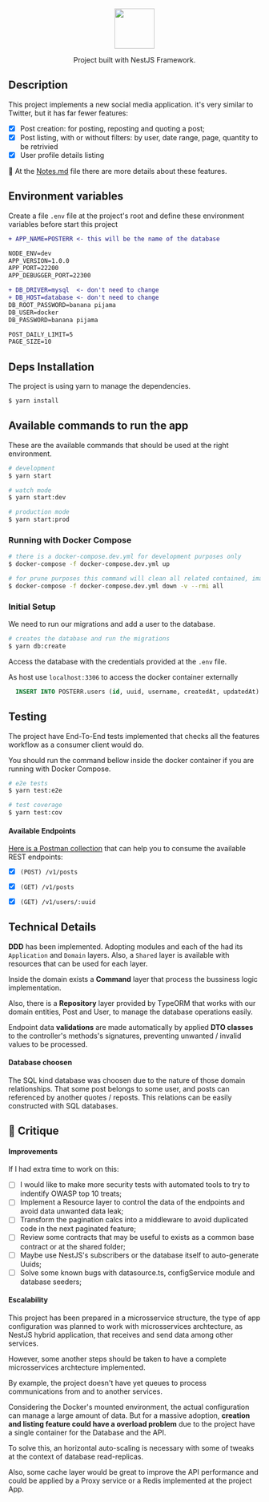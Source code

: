 <br>
<p align="center">
<img src="https://nestjs.com/img/logo_text.svg" width="80">
</p>

<p align="center">Project built with NestJS Framework.</p>

## Description
This project implements a new social media application. it's very similar to Twitter, but it has far fewer features:
- [x] Post creation: for posting, reposting and quoting a post;
- [x] Post listing, with or without filters: by user, date range, page, quantity to be retrivied
- [X] User profile details listing

🔗 At the [Notes.md](./Notes.md) file there are more details about these features.

## Environment variables

Create a file `.env` file at the project's root and define these environment variables before start this project


```diff
+ APP_NAME=POSTERR <- this will be the name of the database

NODE_ENV=dev
APP_VERSION=1.0.0
APP_PORT=22200
APP_DEBUGGER_PORT=22300

+ DB_DRIVER=mysql  <- don't need to change
+ DB_HOST=database <- don't need to change
DB_ROOT_PASSWORD=banana pijama
DB_USER=docker
DB_PASSWORD=banana pijama

POST_DAILY_LIMIT=5
PAGE_SIZE=10
```

## Deps Installation

The project is using yarn to manage the dependencies.

```bash
$ yarn install
```

## Available commands to run the app

These are the available commands that should be used at the right environment.

```bash
# development
$ yarn start

# watch mode
$ yarn start:dev

# production mode
$ yarn start:prod

```

### Running with Docker Compose
```bash
# there is a docker-compose.dev.yml for development purposes only
$ docker-compose -f docker-compose.dev.yml up

# for prune purposes this command will clean all related contained, image and volume for this project only
$ docker-compose -f docker-compose.dev.yml down -v --rmi all
```

### Initial Setup

We need to run our migrations and add a user to the database.

```bash
# creates the database and run the migrations
$ yarn db:create
```

Access the database with the credentials provided at the `.env` file.

As host use `localhost:3306` to access the docker container externally

```sql
  INSERT INTO POSTERR.users (id, uuid, username, createdAt, updatedAt) VALUES(NULL, '46012ff7-f552-438f-9017-7041d6bc7ada', 'gunter01', NULL, NULL);
```

## Testing

The project have End-To-End tests implemented that checks all the features workflow as a consumer client would do.

You should run the command bellow inside the docker container if you are running with Docker Compose.

```bash
# e2e tests
$ yarn test:e2e

# test coverage
$ yarn test:cov
```

#### Available Endpoints

[Here is a Postman collection](https://www.postman.com/speeding-eclipse-658927/workspace/public-workspace/request/8697812-9ed08f63-0e7f-4617-8e1d-6b059aa43031) that can help you to consume the available REST endpoints:

- [x] `(POST) /v1/posts`
- [x] `(GET) /v1/posts`
- [x] `(GET) /v1/users/:uuid`


## Technical Details


**DDD** has been implemented. Adopting modules and each of the had its `Application` and `Domain` layers. Also, a `Shared` layer is available with resources that can be used for each layer.

Inside the domain exists a  **Command** layer that process the bussiness logic implementation.

Also, there is a **Repository** layer provided by TypeORM that works with our domain entities, Post and User, to manage the database operations easily.

Endpoint data **validations** are made automatically by applied **DTO classes** to the controller's methods's signatures, preventing unwanted / invalid values to be processed.


#### Database choosen

The SQL kind database was choosen due to the nature of those domain relationships. That some post belongs to some user, and posts can referenced by another quotes / reposts. This relations can be easily constructed with SQL databases.

## 🚩 Critique

#### Improvements

If I had extra time to work on this:
- [ ] I would like to make more security tests with automated tools to try to indentify OWASP top 10 treats;
- [ ] Implement a Resource layer to control the data of the endpoints and avoid data unwanted data leak;
- [ ] Transform the pagination calcs into a middleware to avoid duplicated code in the next paginated feature;
- [ ] Review some contracts that may be useful to exists as a common base contract or at the shared folder;
- [ ] Maybe use NestJS's subscribers or the database itself to auto-generate Uuids;
- [ ] Solve some known bugs with datasource.ts, configService module and database seeders;

#### Escalability

This project has been prepared in a microsservice structure, the type of app configuration was planned to work with microsservices archtecture, as NestJS hybrid application, that receives and send data among other services.

However, some another steps should be taken to have a  complete microsservices archtecture implemented.

By example, the project doesn't have yet queues to process communications from and to another services.

Considering the Docker's mounted environment, the actual configuration can manage a large amount of data. But for a massive adoption, **creation and listing feature could have a overload problem** due to the project have a single container for the Database and the API.

To solve this, an horizontal auto-scaling is necessary with some of tweaks at the context of database read-replicas.

Also, some cache layer would be great to improve the API performance and could be applied by a Proxy service or a Redis implemented at the project App.
